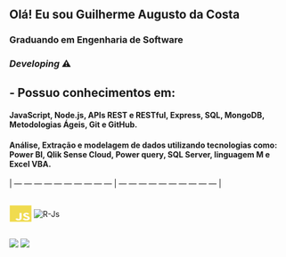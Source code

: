 ## Olá! Eu sou Guilherme Augusto da Costa 

### Graduando em Engenharia de Software

### ***Developing*** :warning:

## - Possuo conhecimentos em:<br />
  #### JavaScript, Node.js, APIs REST e RESTful, Express, SQL, MongoDB, Metodologias Ágeis, Git e GitHub.<br />
  #### Análise, Extração e modelagem de dados utilizando tecnologias como: Power BI, Qlik Sense Cloud, Power query, SQL Server, linguagem M e Excel VBA.

| — — — — — — — — — — | — — — — — — — — — — |

<div style="display: inline_block"><br>
  <img align="center" alt="R-Js" height="30" width="40" src="https://raw.githubusercontent.com/devicons/devicon/master/icons/javascript/javascript-plain.svg">
  <img align="center" alt="R-Js" height="30" width="40" src="https://cdn.jsdelivr.net/gh/devicons/devicon/icons/nodejs/nodejs-original.svg">
</div>
  
  ##
 
<div> 
  <a href = "mailto:guilherme.augustodc@gmail.com"><img src="https://img.shields.io/badge/-Gmail-%23333?style=for-the-badge&logo=gmail&logoColor=white" target="_blank"></a>
  <a href="https://www.linkedin.com/in/guilherme-augusto-da-costa-67a31823b" target="_blank"><img src="https://img.shields.io/badge/-LinkedIn-%230077B5?style=for-the-badge&logo=linkedin&logoColor=white" target="_blank"></a> 
  
</div>

